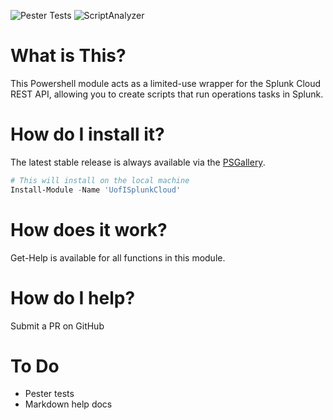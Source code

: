 ![Pester Tests](https://github.com/techservicesillinois/SecOps-Powershell-Splunk/workflows/Pester%20Tests/badge.svg)
![ScriptAnalyzer](https://github.com/techservicesillinois/SecOps-Powershell-Splunk/workflows/ScriptAnalyzer/badge.svg)

# What is This?

This Powershell module acts as a limited-use wrapper for the Splunk Cloud REST API, allowing you to create scripts that run operations tasks in Splunk.

# How do I install it?

The latest stable release is always available via the [PSGallery](https://www.powershellgallery.com/packages/UofISplunkCloud).

```powershell
# This will install on the local machine
Install-Module -Name 'UofISplunkCloud'
```

# How does it work?

Get-Help is available for all functions in this module.

# How do I help?

Submit a PR on GitHub

# To Do

- Pester tests
- Markdown help docs
